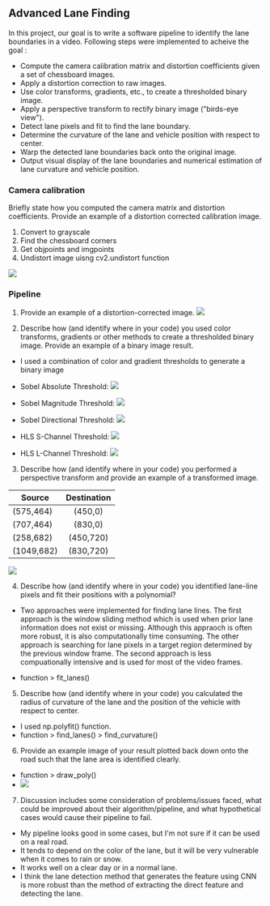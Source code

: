 ## Advanced Lane Finding
In this project, our goal is to write a software pipeline to identify the lane boundaries in a video. Following steps were implemented to acheive the goal :

* Compute the camera calibration matrix and distortion coefficients given a set of chessboard images.
* Apply a distortion correction to raw images.
* Use color transforms, gradients, etc., to create a thresholded binary image.
* Apply a perspective transform to rectify binary image ("birds-eye view").
* Detect lane pixels and fit to find the lane boundary.
* Determine the curvature of the lane and vehicle position with respect to center.
* Warp the detected lane boundaries back onto the original image.
* Output visual display of the lane boundaries and numerical estimation of lane curvature and vehicle position.


### Camera calibration
Briefly state how you computed the camera matrix and distortion coefficients. Provide an example of a distortion corrected calibration image.

1. Convert to grayscale
2. Find the chessboard corners
3. Get objpoints and imgpoints
4. Undistort image uisng cv2.undistort function

![](output_images/undistorted_chessboard.png)



### Pipeline 

1. Provide an example of a distortion-corrected image.
![](output_images/undistorted_road.png)


2. Describe how (and identify where in your code) you used color transforms, gradients or other methods to create a thresholded binary image. Provide an example of a binary image result.

 * I used a combination of color and gradient thresholds to generate a binary image


  * Sobel Absolute Threshold:
    ![](output_images/sobel_abs.png)

  * Sobel Magnitude Threshold:
    ![](output_images/sobel_magnitude.png)

  * Sobel Directional Threshold:
    ![](output_images/sobel_direction.png)

  * HLS S-Channel Threshold:
    ![](output_images/hls-s.png)

  * HLS L-Channel Threshold:
    ![](output_images/hls-l.png)



3. Describe how (and identify where in your code) you performed a perspective transform and provide an example of a transformed image.


  | Source        | Destination   |
  | ------------- |:-------------:| 
  | (575,464)     | (450,0)     |
  | (707,464)     | (830,0)    |
  | (258,682)     | (450,720)    |
  | (1049,682)    | (830,720)     |

  ![](output_images/perspective_transform.png)



4. Describe how (and identify where in your code) you identified lane-line pixels and fit their positions with a polynomial?

 * Two approaches were implemented for finding lane lines. The first approach is the window sliding method which is used when prior lane information does not exist or missing. Although this appraoch is often more robust, it is also computationally time consuming. The other approach is searching for lane pixels in a target region determined by the previous window frame. The second approach is less compuationally intensive and is used for most of the video frames.

 * function > fit_lanes()



5. Describe how (and identify where in your code) you calculated the radius of curvature of the lane and the position of the vehicle with respect to center.

 * I used np.polyfit() function.
 * function > find_lanes() > find_curvature()



6. Provide an example image of your result plotted back down onto the road such that the lane area is identified clearly.

 * function > draw_poly() 
 * ![](output_images/result.png)




7. Discussion includes some consideration of problems/issues faced, what could be improved about their algorithm/pipeline, and what hypothetical cases would cause their pipeline to fail.

 * My pipeline looks good in some cases, but I'm not sure if it can be used on a real road.
 * It tends to depend on the color of the lane, but it will be very vulnerable when it comes to rain or snow.
 * It works well on a clear day or in a normal lane.
 * I think the lane detection method that generates the feature using CNN is more robust than the method of extracting the direct feature and detecting the lane.
